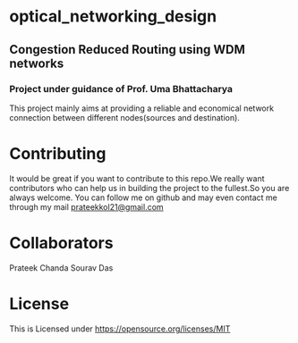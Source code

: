 # optical_networking_design
## Congestion Reduced Routing using WDM networks
### Project under guidance of Prof. Uma Bhattacharya 

This project mainly aims at providing a reliable and economical network connection between different nodes(sources and destination).





# Contributing
It would be great if you want to contribute to this repo.We really want contributors who can help us in building the project to the fullest.So you are always welcome. You can follow me on github and may even contact me through my mail
prateekkol21@gmail.com

# Collaborators

Prateek Chanda
Sourav Das



# License
This is Licensed under https://opensource.org/licenses/MIT
